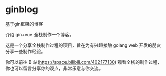 # ginblog
基于gin框架的博客

介绍
gin+vue 全栈制作一个博客。

这是一个分享全栈制作过程的项目，旨在为有兴趣接触 golang web 开发的朋友分享一些制作经验。

你可以前往 B 站(https://space.bilibili.com/402177130) 观看全栈的制作过程，你也可以留言分享你的观点，非常乐意与你交流。
